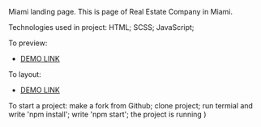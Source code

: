 Miami landing page. This is page of Real Estate Company in Miami.

Technologies used in project: HTML; SCSS; JavaScript;

To preview:
   - [DEMO LINK](https://www.figma.com/file/nHz8bflIwJaWP3P99vKTH5/miami_home_new?node-id=16033%3A3)
 
To layout:
   - [DEMO LINK](https://<your_account>.github.io/<repo_name>/)
  
To start a project:
make a fork from Github;
clone project;
run termial and write 'npm install';
write 'npm start';
the project is running )
